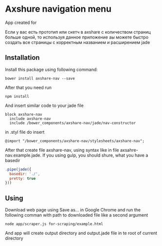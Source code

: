 # Axshure navigation menu

App created for

Если у вас есть прототип или скетч в axshare с количеством страниц больше одной, то используя данное приложение аы можете быстро создать все страницы с корректным названием и расширением jade

## Installation
Install this package using following command:

    bower install axshare-nav --save

After that you need run

    npm install

And insert similar code to your jade file

```jade
block axshare-nav
  include axshare-nav
  include /bower_components/axshare-nav/jade/nav-constructor
```

in .styl file do insert

```stylus
@import "/bower_components/axshare-nav/stylesheets/axshare-nav";
```

After that create file axshare-nav, using syntax like in file axsahre-nav.example.jade.
If you using gulp, you should shure, what you have a basedir

```javascript
.pipe(jade({
  basedir: './',
  pretty: true
}))
```

## Using

Download web page using Save as... in Google Chrome and run the following comman with path to downloaded file like a second argument

    node app/scraper.js for-scraping/example.html

And app will create output directory and output.jade file in te root of current directory
